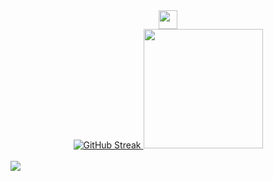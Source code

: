 
  <div align="center">
     <img height="30em" src="https://komarev.com/ghpvc/?username=flitzso-github-username&color=blue" />
  </div>
<div align="center">
  <a href="https://github.com/flitzso">
  <img src="https://github-readme-stats.vercel.app/api?username=flitzso&show_icons=true&theme=dark" alt="GitHub Streak" />
  <img height="191em" src="https://github-readme-stats.vercel.app/api/top-langs/?username=flitzso&layout=compact&langs_count=10&theme=dark"/>
  </div>
  <br />

   <!--Stack-->
   <img width="" height="" src="https://github.com/flitzso/flitzso/assets/106411702/6b09e79c-e3fc-4e36-8ad8-5031e7664d1a">

</div>


